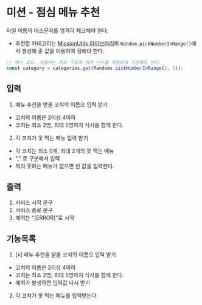 # 미션 - 점심 메뉴 추천

파일 이름의 대소문자를 엄격히 체크해야 한다.

- 추천할 카테고리는 [MissionUtils 라이브러리](https://github.com/woowacourse-projects/javascript-mission-utils#mission-utils)의 `Random.pickNumberInRange()`에서 생성해 준 값을 이용하여 정해야 한다.

```javascript
// 예시 코드. 사용하는 자료 구조에 따라 난수를 적절하게 가공해도 된다.
const category = categories.get(Randoms.pickNumberInRange(1, 5));
```

## 입력

1. 메뉴 추천을 받을 코치의 이름으 입력 받기

- 코치의 이름은 2이상 4이하
- 코치는 최소 2명, 최대 5명까지 식사를 함께 한다.

2. 각 코치가 못 먹는 메뉴 입력 받기

- 각 코치는 최소 0개, 최대 2개의 못 먹는 메뉴
- "," 로 구분해서 입력
- 먹지 못하는 메뉴가 없으면 빈 값을 입력한다.

## 출력

1. 서비스 시작 문구
2. 서비스 종료 문구
3. 예외는 "[ERROR]"로 시작

## 기능목록

1. [x] 메뉴 추천을 받을 코치의 이름으 입력 받기

- 코치의 이름은 2이상 4이하
- 코치는 최소 2명, 최대 5명까지 식사를 함께 한다.
- 예외가 발생하면 입력값 다시 받기

2. 각 코치가 못 먹는 메뉴를 입력받는다.
